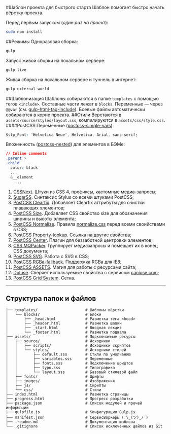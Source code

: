 #Шаблон проекта для быстрого старта
Шаблон помогает быстро начать вёрстку проекта.

Перед первым запуском (_один раз на проект_):
```bash
sudo npm install
```
##Режимы
Одноразовая сборка:
```bash
gulp
```
Запуск живой сборки на локальном сервере:
```bash
gulp live
```
Живая сборка на локальном сервере и туннель в интернет:
```bash
gulp external-world
```
##Шаблонизация
Шаблоны собираются в папке `templates` с помощью тегов `<include>`. Составные части лежат в `blocks`. Переменные — через `@@var` (см. [gulp-html-tag-include](https://github.com/zaharin/gulp-html-tag-include)). Боевые файлы автоматически собираются в корне проекта.
##Стили
Верстаются в `assets/source/styles/layout.sss`, компилируются в `assets/css/style.css`.
####PostCSS
Переменные ([postcss-simple-vars](https://github.com/postcss/postcss-simple-vars)):
```css
$stp_Font: 'Helvetica Neue', Helvetica, Arial, sans-serif;
```
Вложенность ([postcss-nested](https://github.com/postcss/postcss-nested)) для элементов в БЭМе:

```css
// Inline comments
.parent >
.child
  color: black
  ...
  &__element
    ...
```

1. [CSSNext](http://cssnext.io). Штуки из CSS 4, префиксы, кастомные медиа-запросы;
2. [SugarSS](https://github.com/postcss/sugarss). Синтаксис Stylus со всеми штуками PostCSS;
3. [PostCSS Clearfix](https://github.com/seaneking/postcss-clearfix). Добавляет Clearfix аттрибуты для очистки плавающих элементов;
4. [PostCSS Size](https://github.com/postcss/postcss-size). Добавляет CSS свойство size для обозначения ширины и высоты элемента;
5. [PostCSS Normalize](https://github.com/seaneking/postcss-normalize). Правила [normalize.css](https://github.com/necolas/normalize.css) перед всеми своийствами в CSS;
6. [PostCSS Property-lookup](https://github.com/simonsmith/postcss-property-lookup). Ссылка на другие свойства;
7. [PostCSS Center](https://github.com/jedmao/postcss-center). Плагин для беззаботной центровки элементов;
8. [CSS MQPacker](https://www.npmjs.com/package/css-mqpacker). Группирует медиазапросы и помещает их в конец CSS документа;
9. [PostCSS SVG](https://github.com/Pavliko/postcss-svg). Работа с SVG в CSS;
10. [PostCSS RGBa-fallback](https://github.com/postcss/postcss-color-rgba-fallback). Поддержка RGBa для IE8;
11. [PostCSS ASSETS](https://github.com/assetsjs/postcss-assets). Магия для работы с ресурсами сайта;
12. [DoIuse](https://github.com/anandthakker/doiuse). Сверяет используемые свойства с сервисом [caniuse.com](http://caniuse.com);
13. [PostCSS Grid System](https://github.com/francoisromain/postcss-grid-system). Сетка.
- - - -

## Структура папок и файлов

```
├── templates/                     # Шаблоны вёрстки
│   └── blocks/                    # Блоки
│       ├── _head.html             # Разметка тега <head>
│       ├── _header.html           # Разметка шапки
│       ├── _start.html            # Вводная лекция
│       └── _footer.html           # Разметка подвала
├── assets/                        # Подключаемые ресурсы
│   ├── source/                    # Исходники
│   │   ├── scripts/               # Исходники скриптов
│   │   └── styles/                # Исходники стилей
│   │       ├── default.sss        # Стили по умолчанию
│   │       ├── variables.sss      # Переменные
│   │       ├── fonts.sss          # Подключение шрифтов
│   │       ├── typo.sss           # Типографика
│   │       └── layout.sss         # Базовый стилевой файл
│   ├── fonts/                     # Шрифты
│   ├── images/                    # Изображения
│   ├── js/                        # Скрипты
│   └── css/                       # Стили
├── index.html                     # Разметка страницы
├── progress.html                  # Прогресс разработки
├── package.json                   # Список модулей и прочей информации
├── gulpfile.js                    # Конфигурация Gulp.js
├── manifest.json                  # СервисВоркеры (¯\_(ツ)_/¯)
├── .readme.md                     # Документация шаблона
└── .gitignore                     # Список исключённых файлов из Git
```
